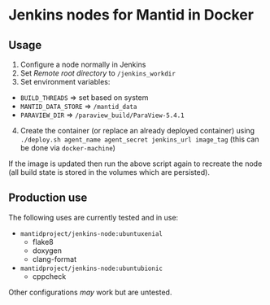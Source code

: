 # Jenkins nodes for Mantid in Docker

## Usage

1. Configure a node normally in Jenkins
2. Set *Remote root directory* to `/jenkins_workdir`
3. Set environment variables:
  - `BUILD_THREADS` => set based on system
  - `MANTID_DATA_STORE` => `/mantid_data`
  - `PARAVIEW_DIR` => `/paraview_build/ParaView-5.4.1`
4. Create the container (or replace an already deployed container) using
   `./deploy.sh agent_name agent_secret jenkins_url image_tag` (this can be done
   via `docker-machine`)

If the image is updated then run the above script again to recreate the node
(all build state is stored in the volumes which are persisted).

## Production use

The following uses are currently tested and in use:

- `mantidproject/jenkins-node:ubuntuxenial`
  - flake8
  - doxygen
  - clang-format
- `mantidproject/jenkins-node:ubuntubionic`
  - cppcheck

Other configurations *may* work but are untested.

